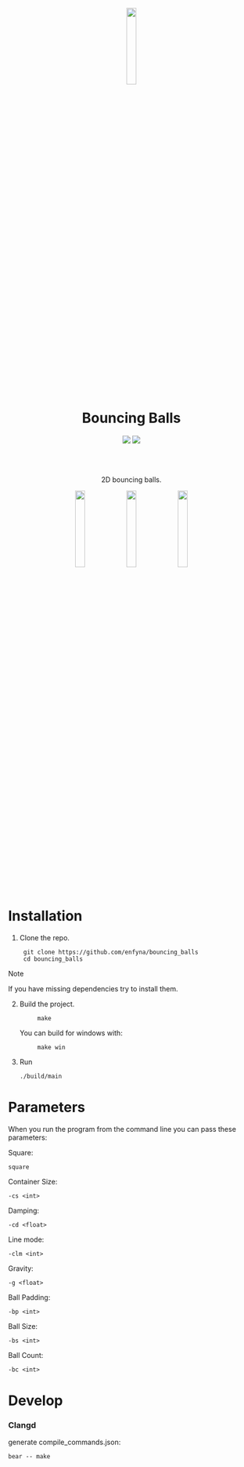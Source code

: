 <p align="center">
    <img width=20% src=https://github.com/user-attachments/assets/366ae7b2-4f47-4c5c-a945-806efc04835f>
</p>
<h1 align="center">
  Bouncing Balls
</h1>
<p align="center">
    <img src=https://img.shields.io/badge/raylib-ffffff.svg?style=for-the-badge&logo=c&logoColor=black&labelColor=white>
    <img src=https://img.shields.io/badge/c-%2300599C.svg?style=for-the-badge&logo=c&logoColor=white>
</p>
<br><br>
<p align="center">
    2D bouncing balls.
</p>
<p align="center">
    <img width=20% src=https://github.com/user-attachments/assets/560f3609-657c-43bc-8308-5783ed96d222 >
    <img width=20% src=https://github.com/user-attachments/assets/375a1430-e709-48dd-abb8-4490276b9365 >
    <img width=20% src=https://github.com/user-attachments/assets/e9e1d792-547a-4c88-8995-fec656716259 >
</p>
<br>

# Installation

1. Clone the repo.

        git clone https://github.com/enfyna/bouncing_balls
        cd bouncing_balls

> [!NOTE]
> If you have missing dependencies try to install them.
2. Build the project.

            make

    You can build for windows with:

            make win


5. Run

       ./build/main 


# Parameters

When you run the program from the command line you can pass these parameters: 

Square:

    square

Container Size:

    -cs <int>

Damping:

    -cd <float>

Line mode:

    -clm <int>

Gravity:

    -g <float>

Ball Padding:

    -bp <int>

Ball Size:

    -bs <int>

Ball Count:

    -bc <int>


# Develop

### Clangd

generate compile_commands.json:

    bear -- make
